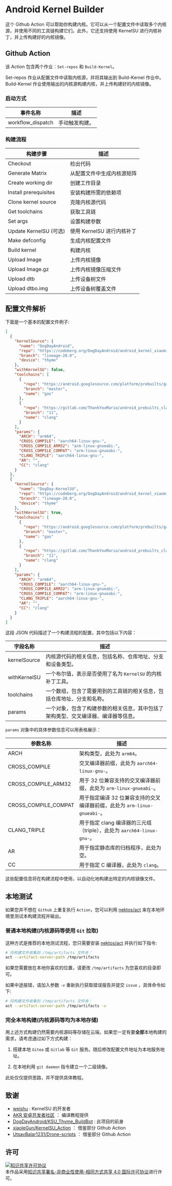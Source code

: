 # Android Kernel Builder

这个 Github Action 可以帮助你构建内核。它可以从一个配置文件中读取多个内核源，并使用不同的工具链构建它们。此外，它还支持使用 KernelSU 进行内核补丁，并上传构建好的内核镜像。

## Github Action

该 Action 包含两个作业：`Set-repos` 和 `Build-Kernel`。

Set-repos 作业从配置文件中读取内核源，并将其输出到 Build-Kernel 作业中。Build-Kernel 作业使用输出的内核源构建内核，并上传构建好的内核镜像。

### 启动方式

| 事件名称          | 描述           |
| ----------------- | -------------- |
| workflow_dispatch | 手动触发构建。 |

### 构建流程

| 构建步骤               | 描述                       |
| ---------------------- | -------------------------- |
| Checkout               | 检出代码                   |
| Generate Matrix        | 从配置文件中生成内核源矩阵 |
| Create working dir     | 创建工作目录               |
| Install prerequisites  | 安装构建所需的依赖项       |
| Clone kernel source    | 克隆内核源代码             |
| Get toolchains         | 获取工具链                 |
| Set args               | 设置构建参数               |
| Update KernelSU (可选) | 使用 KernelSU 进行内核补丁 |
| Make defconfig         | 生成内核配置文件           |
| Build kernel           | 构建内核                   |
| Upload Image           | 上传内核镜像               |
| Upload Image.gz        | 上传内核镜像压缩文件       |
| Upload dtb             | 上传设备树文件             |
| Upload dtbo.img        | 上传设备树覆盖文件         |

## 配置文件解析

下面是一个基本的配置文件例子:

```json
[
  {
    "kernelSource": {
      "name": "DogDayAndroid",
      "repo": "https://codeberg.org/DogDayAndroid/android_kernel_xiaomi_thyme",
      "branch": "lineage-20.0",
      "device": "thyme"
    },
    "withKernelSU": false,
    "toolchains": [
      {
        "repo": "https://android.googlesource.com/platform/prebuilts/gas/linux-x86",
        "branch": "master",
        "name": "gas"
      },
      {
        "repo": "https://gitlab.com/ThankYouMario/android_prebuilts_clang-standalone/",
        "branch": "11",
        "name": "clang"
      }
    ],
    "params": {
      "ARCH": "arm64",
      "CROSS_COMPILE": "aarch64-linux-gnu-",
      "CROSS_COMPILE_ARM32": "arm-linux-gnueabi-",
      "CROSS_COMPILE_COMPAT": "arm-linux-gnueabi-",
      "CLANG_TRIPLE": "aarch64-linux-gnu-",
      "AR": "",
      "CC": "clang"
    }
  },
  {
    "kernelSource": {
      "name": "DogDay-KernelSU",
      "repo": "https://codeberg.org/DogDayAndroid/android_kernel_xiaomi_thyme",
      "branch": "lineage-20.0",
      "device": "thyme"
    },
    "withKernelSU": true,
    "toolchains": [
      {
        "repo": "https://android.googlesource.com/platform/prebuilts/gas/linux-x86",
        "branch": "master",
        "name": "gas"
      },
      {
        "repo": "https://gitlab.com/ThankYouMario/android_prebuilts_clang-standalone/",
        "branch": "11",
        "name": "clang"
      }
    ],
    "params": {
      "ARCH": "arm64",
      "CROSS_COMPILE": "aarch64-linux-gnu-",
      "CROSS_COMPILE_ARM32": "arm-linux-gnueabi-",
      "CROSS_COMPILE_COMPAT": "arm-linux-gnueabi-",
      "CLANG_TRIPLE": "aarch64-linux-gnu-",
      "AR": "",
      "CC": "clang"
    }
  }
]
```

这段 JSON 代码描述了一个构建流程的配置，其中包括以下内容：

| 字段名称     | 描述                                                                               |
| ------------ | ---------------------------------------------------------------------------------- |
| kernelSource | 内核源代码的相关信息，包括名称、仓库地址、分支和设备类型。                         |
| withKernelSU | 一个布尔值，表示是否使用了名为 `KernelSU` 的内核补丁工具。                         |
| toolchains   | 一个数组，包含了需要用到的工具链的相关信息，包括仓库地址、分支和名称。             |
| params       | 一个对象，包含了构建参数的相关信息，其中包括了架构类型、交叉编译器、编译器等信息。 |

`params` 对象中的具体参数信息可以用表格展示：

| 参数名称             | 描述                                                                      |
| -------------------- | ------------------------------------------------------------------------- |
| ARCH                 | 架构类型，此处为 `arm64`。                                                |
| CROSS_COMPILE        | 交叉编译器前缀，此处为 `aarch64-linux-gnu-`。                             |
| CROSS_COMPILE_ARM32  | 用于 32 位兼容支持的交叉编译器前缀，此处为 `arm-linux-gnueabi-`。         |
| CROSS_COMPILE_COMPAT | 用于指定编译 32 位兼容支持的交叉编译器前缀，此处为 `arm-linux-gnueabi-`。 |
| CLANG_TRIPLE         | 用于指定 clang 编译器的三元组（triple），此处为 `aarch64-linux-gnu-`。    |
| AR                   | 用于指定静态库的归档程序，此处为空。                                      |
| CC                   | 用于指定 C 编译器，此处为 `clang`。                                       |

这些配置信息将在构建流程中使用，以自动化地构建出特定的内核镜像文件。

## 本地测试

如果您并不想在 `Github` 上重复执行 `Action`，您可以利用 [nektos/act](https://github.com/nektos/act) 来在本地环境里测试本构建流程并输出。

### 普通本地构建(内核源码等使用 `Git` 拉取)

这种方式是推荐的本地测试流程，您只需要安装 [nektos/act](https://github.com/nektos/act) 并执行如下指令:

```sh
# 将构建文件收集到 /tmp/artifacts 文件夹：
act --artifact-server-path /tmp/artifacts
```

如果您需要放在本地你喜欢的位置，请更改 `/tmp/artifacts` 为您喜欢的目录即可。

如果中途报错，请加入参数 `-v` 重新执行获取错误报告并提交 `issue` ，具体命令如下:

```sh
# 将构建文件收集到 /tmp/artifacts 文件夹：
act --artifact-server-path /tmp/artifacts -v
```

### 完全本地构建(内核源码等均为本地存储)

用上述方式构建仍然需要内核源码等存储在云端，如果您一定有要**全部**本地构建的需求，请考虑通过如下方式构建：

1. 搭建本地 `Gitea` 或 `Gitlab` 等 `Git` 服务。随后修改配置文件地址为本地服务地址。

2. 在本地利用 `git daemon` 指令建立一个二级镜像。

此处仅仅提供思路，并不提供具体教程。

## 致谢

- [weishu](https://github.com/tiann) : KernelSU 的开发者
- [AKR 安卓开发者社区](https://www.akr-developers.com/) ： 编译教程提供
- [DogDayAndroid/KSU_Thyme_BuildBot](https://github.com/DogDayAndroid/KSU_Thyme_BuildBot) : 此项目的前身
- [xiaoleGun/KernelSU_Action](https://github.com/xiaoleGun/KernelSU_Action) ： 借鉴部分 Github Action
- [UtsavBalar1231/Drone-scripts](https://github.com/UtsavBalar1231/Drone-scripts) ： 借鉴部分 Github Action

## 许可

<a rel="license" href="http://creativecommons.org/licenses/by-nc-sa/4.0/"><img alt="知识共享许可协议" style="border-width:0" src="https://i.creativecommons.org/l/by-nc-sa/4.0/88x31.png" /></a><br />本作品采用<a rel="license" href="http://creativecommons.org/licenses/by-nc-sa/4.0/">知识共享署名-非商业性使用-相同方式共享 4.0 国际许可协议</a>进行许可。
